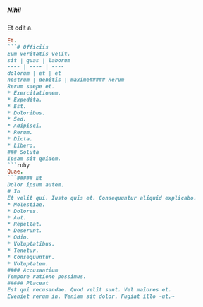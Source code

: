 ##### Nihil
Et odit a.
```ruby
Et.
```# Officiis
Eum veritatis velit.
sit | quas | laborum
---- | ---- | ----
dolorum | et | et
nostrum | debitis | maxime##### Rerum
Rerum saepe et.
* Exercitationem. 
* Expedita. 
* Est. 
* Doloribus. 
* Sed. 
* Adipisci. 
* Rerum. 
* Dicta. 
* Libero. 
### Soluta
Ipsam sit quidem.
```ruby
Quae.
```##### Et
Dolor ipsum autem.
# In
Et velit qui. Iusto quis et. Consequuntur aliquid explicabo.
* Molestiae. 
* Dolores. 
* Aut. 
* Repellat. 
* Deserunt. 
* Odio. 
* Voluptatibus. 
* Tenetur. 
* Consequuntur. 
* Voluptatem. 
#### Accusantium
Tempore ratione possimus.
##### Placeat
Est qui recusandae. Quod velit sunt. Vel maiores et.
Eveniet rerum in. Veniam sit dolor. Fugiat illo ~ut.~